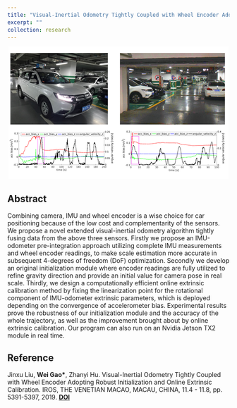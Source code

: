 ```yaml
---
title: "Visual-Inertial Odometry Tightly Coupled with Wheel Encoder Adopting Robust Initialization and Online Extrinsic Calibration"
excerpt: ""
collection: research
---
```


<div align='center'>
  <img src="/images/research/2019 Wheel Encoder.PNG" width="500">  
</div>

## Abstract

Combining camera, IMU and wheel encoder is a wise choice for car positioning because of the low cost and complementarity of the sensors. We propose a novel extended visual-inertial odometry algorithm tightly fusing data from the above three sensors. Firstly we propose an IMU-odometer pre-integration approach utilizing complete IMU measurements and wheel encoder readings, to make scale estimation more accurate in subsequent 4-degrees of freedom (DoF) optimization. Secondly we develop an original initialization module where encoder readings are fully utilized to refine gravity direction and provide an initial value for camera pose in real scale. Thirdly, we design a computationally efficient online extrinsic calibration method by fixing the linearization point for the rotational component of IMU-odometer extrinsic parameters, which is deployed depending on the convergence of accelerometer bias. Experimental results prove the robustness of our initialization module and the accuracy of the whole trajectory, as well as the improvement brought about by online extrinsic calibration. Our program can also run on an Nvidia Jetson TX2 module in real time.

## Reference

Jinxu Liu, **Wei Gao\***, Zhanyi Hu. Visual-Inertial Odometry Tightly Coupled with Wheel Encoder Adopting Robust Initialization and Online Extrinsic Calibration. IROS, THE VENETIAN MACAO, MACAU, CHINA, 11.4 - 11.8, pp. 5391-5397, 2019. [**DOI**](https://doi.org/10.1109/IROS40897.2019.8967607)